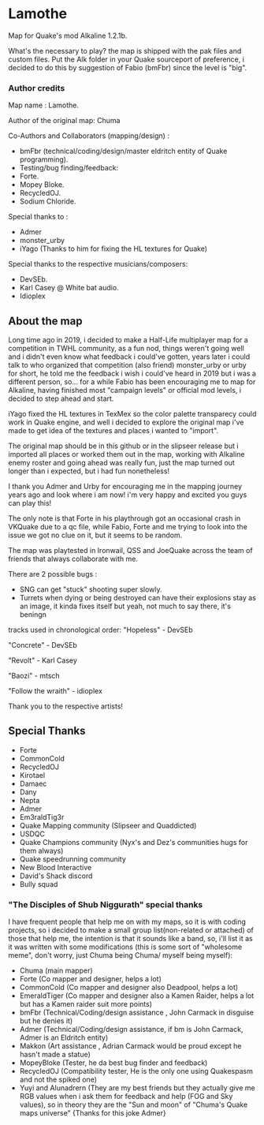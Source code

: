 # Lamothe 

Map for Quake's mod Alkaline 1.2.1b.

What's the necessary to play?
the map is shipped with the pak files and custom files.
Put the Alk folder in your Quake sourceport of preference, i decided to do this by suggestion of Fabio (bmFbr) since the level is "big".

### Author credits

Map name : Lamothe.

Author of the original map: Chuma

Co-Authors and Collaborators (mapping/design) : 

- bmFbr (technical/coding/design/master eldritch entity of Quake programming).
- Testing/bug finding/feedback:
- Forte.
- Mopey Bloke.
- RecycledOJ.
- Sodium Chloride.

Special thanks to :
- Admer
- monster_urby
- iYago (Thanks to him for fixing the HL textures for Quake)

Special thanks to the respective musicians/composers:
- DevSEb.
- Karl Casey @ White bat audio.
- Idioplex


## About the map
Long time ago in 2019, i decided to make a Half-Life multiplayer map for a competition in TWHL community, as a fun nod, things weren't going well and i didn't even know what feedback i could've gotten, years later i could talk to who organized that competition (also friend) monster_urby or urby for short, he told me the feedback i wish i could've heard in 2019 but i was a different person, so... for a while Fabio has been encouraging me to map for Alkaline, having finished most "campaign levels" or official mod levels, i decided to step ahead and start.

iYago fixed the HL textures in TexMex so the color palette transparecy could work in Quake engine, and well i decided to explore the original map i've made to get idea of the textures and places i wanted to "import".

The original map should be in this github or in the slipseer release but i imported all places or worked them out in the map, working with Alkaline enemy roster and going ahead was really fun, just the map turned out longer than i expected, but i had fun nonetheless!

I thank you Admer and Urby for encouraging me in the mapping journey years ago and look where i am now! i'm very happy and excited you guys can play this!

The only note is that Forte in his playthrough got an occasional crash in VKQuake due to a qc file, while Fabio, Forte and me trying to look into the issue we got no clue on it, but it seems to be random.

The map was playtested in Ironwail, QSS and JoeQuake across the team of friends that always collaborate with me.

There are 2 possible bugs : 
- SNG can get "stuck" shooting super slowly.
- Turrets when dying or being destroyed can have their explosions stay as an image, it kinda fixes itself but yeah, not much to say there, it's beningn

tracks used in chronological order:
"Hopeless" - DevSEb

"Concrete" - DevSEb

"Revolt" - Karl Casey

"Baozi" - mtsch

"Follow the wraith" - idioplex

Thank you to the respective artists!

## Special Thanks

- Forte
- CommonCold
- RecycledOJ
- Kirotael
- Damaec
- Dany
- Nepta
- Admer
- Em3raldTig3r
- Quake Mapping community (Slipseer and Quaddicted)
- USDQC
- Quake Champions community (Nyx's and Dez's communities hugs for them always)
- Quake speedrunning community
- New Blood Interactive
- David's Shack discord
- Bully squad



### "The Disciples of Shub Niggurath" special thanks

I have frequent people that help me on with my maps, so it is with coding projects, so i decided to make a small group list(non-related or attached) of those that help me, the intention is that it sounds like a band, so, i'll list it as it was written with some modifications (this is some sort of "wholesome meme", don't worry, just Chuma being Chuma/ myself being myself):


- Chuma (main mapper)
- Forte (Co mapper and designer, helps a lot)
- CommonCold (Co mapper and designer also Deadpool, helps a lot)
- EmeraldTiger (Co mapper and designer also a Kamen Raider, helps a lot but has a Kamen raider suit more points)
- bmFbr (Technical/Coding/design assistance , John Carmack in disguise but he denies it)
- Admer (Technical/Coding/design assistance, if bm is John Carmack, Admer is an Eldritch entity)
- Makkon (Art assistance , Adrian Carmack would be proud except he hasn't made a statue)
- MopeyBloke (Tester, he da best bug finder and feedback)
- RecycledOJ (Compatibility tester, He is the only one using Quakespasm and not the spiked one)
- Yuyi and Alunadrern (They are my best friends but they actually give me RGB values when i ask them for feedback and help (FOG and Sky values), so in theory they are the "Sun and moon" of "Chuma's Quake maps universe" {Thanks for this joke Admer}

